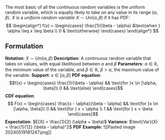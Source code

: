 The most basic of all the continuous random variables is the uniform random variable, which is equally likely to take on any value in its range $(\alpha,\beta)$. 𝑋 is a _uniform random variable_ $X \sim Uni(\alpha, \beta)$ if it has PDF:
$$
\begin{align*}
    f(x) = \begin{cases} \frac{1}{\beta - \alpha} &\text{when } \alpha \leq x \leq \beta \\ 
0 & \text{otherwise} \end{cases} 
\end{align*}
$$

## Formulation

**Notation**: $X \sim Uni(\alpha, \beta)$
**Description**: A continuous random variable that takes on values, with equal likelihood between $\alpha$ and $\beta$
**Parameters**: $\alpha \in \mathbb R$, the minimum value of the variable, and $\beta \in \mathbb R$, $\beta > \alpha$, the maximum value of the variable.
**Support**: $x \in [\alpha, \beta]$
**PDF equation**: $$f(x) = \begin{cases}
\frac{1}{\beta - \alpha} && \text{for }x \in [\alpha, \beta]\\
0 && \text{else}
\end{cases}$$
**CDF equation**: $$ F(x) = \begin{cases}
\frac{x - \alpha}{\beta - \alpha} && \text{for }x \in [\alpha, \beta]\\
0 && \text{for } x < \alpha \\
1 && \text{for } x > \beta
\end{cases}$$
**Expectation**: $E[X] = \frac{1}{2} (\alpha + \beta)$
**Variance**: $\text{Var}(X) = \frac{1}{12} (\beta - \alpha)^2$
**PDF Example:**
![[Pasted image 20240519181247.png]]



